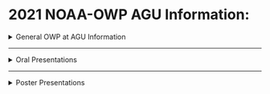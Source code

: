 # 2021 NOAA-OWP AGU Information:

<details>
<summary>General OWP at AGU Information</summary>

<details>
<summary>Interning Virtually</summary>

[![Interning Virtually video about intern experience at OWP](https://img.youtube.com/vi/zgMChRQrYDQ/0.jpg)](https://www.youtube.com/watch?v=zgMChRQrYDQ)

</details>

<details>
<summary>Working at the National Water Center Story Map</summary>

[![ESRI Story Map](https://water.noaa.gov/images/a0f23df.jpg)](https://storymaps.arcgis.com/stories/bd24999334674fc09f52bd30cff4d9ff)

</details>
</details>

---

<details>
<summary>Oral Presentations</summary>

  [Improving National Water Model Streamflow Performance through Parameter Calibration](/Oral_Presentations/Feng_AGU_2021.pdf)

  [Joint Computational Domain Partitioning of Rainfall-Runoff Models with (Kinematic) Streamflow Routing Models](/Oral_Presentations/Frazier_AGU_2021.pdf)

  [The First Implementation of the NWM's Total Water Forecasting Capability](/Oral_Presentations/Shi_AGU_2021.pdf)

  [Implementation of NOAA’s Operational National Water Model for Flood Impact-Based Forecasting](/Oral/Presentations/Lee_et_al_AGU_2021.pdf)

</details>

---

<details>
<summary>Poster Presentations</summary>

  [Operational Hydrologic Modeling: Current Status of NOAA's National Water Model and Plans for the Future](/Poster_Presentations/Cosgrove_AGU_2021.pdf)
  
  [Efficient diffusive routing computation for the National Water Model v3.0 using a topological relationship map](https://github.com/NOAA-OWP/OWP-Presentations/blob/main/AGU_2021/Poster_Presentations/Dong%20Ha%20Kim_AGU%202021.pdf)
  
  [Enhancing NWM Parameter Regionalization to Improve Physical Similarity Representation While Accounting for Uncertainties](/Poster_Presentations/Liu_AGU_2021.pdf)
  
  [Noah-OWP-Modular for Nextgen: Enhancement, Modularization, and Implementation of the Basic Model Interface](/Poster_Presentations/jennings_et_al_AGU_2021.pdf)
  
  [Active Water Management Within the National Water Model v3.0: Assimilation of Reservoir Outflow and Glacier Dammed Lake Releases](/Poster_Presentations/Cosgrove_Rezaeianzadeh_AGU_2021.pdf)
  
  [Development of a Continental Scale Coastal Flood Model Using a Sub-Setting Approach](/Poster_Presentations/Kefelegn_et_al_AGU_2021.pdf)
  
  [A New Generation of Decision Support Visualizations for Water Prediction Services](https://github.com/NOAA-OWP/OWP-Presentations/blob/main/AGU_2021/Poster_Presentations/Moore%20Powell%20et%20al_AGU_2021.pdf)
  

</details>

